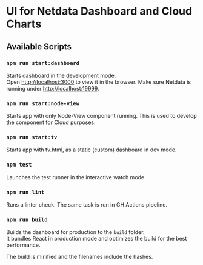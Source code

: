 # UI for Netdata Dashboard and Cloud Charts 

## Available Scripts

### `npm run start:dashboard`

Starts dashboard in the development mode.<br>
Open [http://localhost:3000](http://localhost:3000) to view it in the browser.
Make sure Netdata is running under [http://localhost:19999](https://localhost:19999).


### `npm run start:node-view`
Starts app with only Node-View component running. This is used to develop the component for Cloud purposes.

### `npm run start:tv`
Starts app with tv.html, as a static (custom) dashboard in dev mode.

### `npm test`

Launches the test runner in the interactive watch mode.<br>

### `npm run lint`

Runs a linter check. The same task is run in GH Actions pipeline.

### `npm run build`

Builds the dashboard for production to the `build` folder.<br>
It bundles React in production mode and optimizes the build for the best performance.

The build is minified and the filenames include the hashes.<br>
